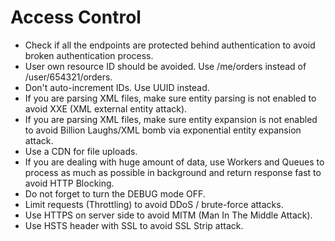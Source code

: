 # Access Control

* Check if all the endpoints are protected behind authentication to avoid broken authentication process.
* User own resource ID should be avoided. Use /me/orders instead of /user/654321/orders.
* Don't auto-increment IDs. Use UUID instead.
* If you are parsing XML files, make sure entity parsing is not enabled to avoid XXE (XML external entity attack).
* If you are parsing XML files, make sure entity expansion is not enabled to avoid Billion Laughs/XML bomb via exponential entity expansion attack.
* Use a CDN for file uploads.
* If you are dealing with huge amount of data, use Workers and Queues to process as much as possible in background and return response fast to avoid HTTP Blocking.
* Do not forget to turn the DEBUG mode OFF.
* Limit requests (Throttling) to avoid DDoS / brute-force attacks.
* Use HTTPS on server side to avoid MITM (Man In The Middle Attack).
* Use HSTS header with SSL to avoid SSL Strip attack. 